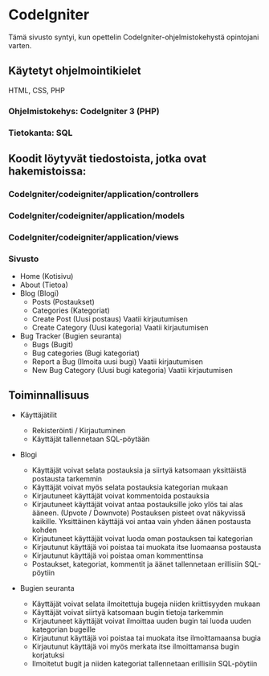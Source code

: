 # CodeIgniter
Tämä sivusto syntyi, kun opettelin CodeIgniter-ohjelmistokehystä opintojani varten.

## Käytetyt ohjelmointikielet
HTML, CSS, PHP

### Ohjelmistokehys: CodeIgniter 3 (PHP)
### Tietokanta: SQL
## Koodit löytyvät tiedostoista, jotka ovat hakemistoissa:
### CodeIgniter/codeigniter/application/controllers
### CodeIgniter/codeigniter/application/models
### CodeIgniter/codeigniter/application/views
### Sivusto
* Home (Kotisivu)
* About (Tietoa)
* Blog (Blogi)
  * Posts (Postaukset)
  * Categories (Kategoriat)
  * Create Post (Uusi postaus) Vaatii kirjautumisen
  * Create Category (Uusi kategoria) Vaatii kirjautumisen
* Bug Tracker (Bugien seuranta)
  * Bugs (Bugit)
  * Bug categories (Bugi kategoriat)
  * Report a Bug (Ilmoita uusi bugi) Vaatii kirjautumisen
  * New Bug Category (Uusi bugi kategoria) Vaatii kirjautumisen

## Toiminnallisuus
* Käyttäjätilit
  * Rekisteröinti / Kirjautuminen
  * Käyttäjät tallennetaan SQL-pöytään

* Blogi
  * Käyttäjät voivat selata postauksia ja siirtyä katsomaan yksittäistä postausta tarkemmin
  * Käyttäjät voivat myös selata postauksia kategorian mukaan
  * Kirjautuneet käyttäjät voivat kommentoida postauksia
  * Kirjautuneet käyttäjät voivat antaa postauksille joko ylös tai alas ääneen. (Upvote / Downvote) Postauksen pisteet ovat näkyvissä kaikille. Yksittäinen käyttäjä voi antaa vain yhden äänen postausta kohden
  * Kirjautuneet käyttäjät voivat luoda oman postauksen tai kategorian
  * Kirjautunut käyttäjä voi poistaa tai muokata itse luomaansa postausta
  * Kirjautunut käyttäjä voi poistaa oman kommenttinsa
  * Postaukset, kategoriat, kommentit ja äänet tallennetaan erillisiin SQL-pöytiin

* Bugien seuranta
  * Käyttäjät voivat selata ilmoitettuja bugeja niiden kriittisyyden mukaan
  * Käyttäjät voivat siirtyä katsomaan bugin tietoja tarkemmin
  * Kirjautuneet käyttäjät voivat ilmoittaa uuden bugin tai luoda uuden kategorian bugeille
  * Kirjautunut käyttäjä voi poistaa tai muokata itse ilmoittamaansa bugia
  * Kirjautunut käyttäjä voi myös merkata itse ilmoittamansa bugin korjatuksi
  * Ilmoitetut bugit ja niiden kategoriat tallennetaan erillisiin SQL-pöytiin

